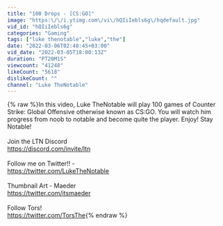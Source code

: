 ```yaml
---
title: "100 Drops - [CS:GO]"
image: "https:\/\/i.ytimg.com\/vi\/hQIiIebls6g\/hqdefault.jpg"
vid_id: "hQIiIebls6g"
categories: "Gaming"
tags: ["luke thenotable","luke","the"]
date: "2022-03-06T02:48:45+03:00"
vid_date: "2022-03-05T18:00:13Z"
duration: "PT20M1S"
viewcount: "41248"
likeCount: "5618"
dislikeCount: ""
channel: "Luke TheNotable"
---
```

{% raw %}In this video, Luke TheNotable will play 100 games of Counter Strike: Global Offensive otherwise known as CS:GO. You will watch him progress from noob to notable and become quite the player. Enjoy! Stay Notable!<br /><br />Join the LTN Discord<br /><a rel="nofollow" target="blank" href="https://discord.com/invite/ltn">https://discord.com/invite/ltn</a><br /><br />Follow me on Twitter!! - <br /><a rel="nofollow" target="blank" href="https://twitter.com/LukeTheNotable">https://twitter.com/LukeTheNotable</a> <br /><br />Thumbnail Art - Maeder<br /><a rel="nofollow" target="blank" href="https://twitter.com/itsmaeder">https://twitter.com/itsmaeder</a><br /><br />Follow Tors! <br /><a rel="nofollow" target="blank" href="https://twitter.com/TorsThe">https://twitter.com/TorsThe</a>{% endraw %}
